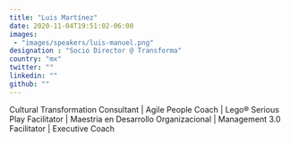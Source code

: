```yaml
---
title: "Luis Martínez"
date: 2020-11-04T19:51:02-06:00
images:
 - "images/speakers/luis-manuel.png"
designation : "Socio Director @ Transforma"
country: "mx"
twitter: ""
linkedin: ""
github: ""
---
```


Cultural Transformation Consultant | Agile People Coach | Lego® Serious Play Facilitator | Maestria en Desarrollo Organizacional | Management 3.0 Facilitator | Executive Coach